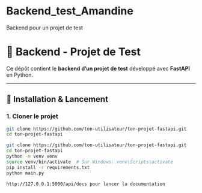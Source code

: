 # Backend_test_Amandine
Backend pour un projet de test

# 🧪 Backend - Projet de Test

Ce dépôt contient le **backend d’un projet de test** développé avec **FastAPI** en Python.

---

## 🚀 Installation & Lancement

### 1. Cloner le projet

```bash
git clone https://github.com/ton-utilisateur/ton-projet-fastapi.git
cd ton-projet-fastapi

git clone https://github.com/ton-utilisateur/ton-projet-fastapi.git
cd ton-projet-fastapi
python -m venv venv
source venv/bin/activate  # Sur Windows: venv\Scripts\activate
pip install -r requirements.txt
python main.py

http://127.0.0.1:5000/api/docs pour lancer la documentation